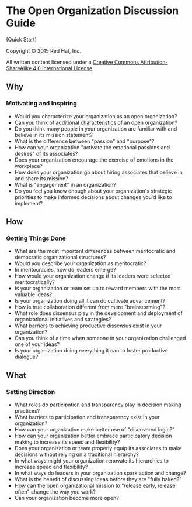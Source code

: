 # The Open Organization Discussion Guide

(Quick Start)

Copyright © 2015 Red Hat, Inc.

All written content licensed under a [Creative Commons Attribution-ShareAlike 4.0 International License](http://creativecommons.org/licenses/by-sa/4.0/).

## Why

### Motivating and Inspiring

-   Would you characterize your organization as an open organization?
-   Can you think of additional characteristics of an open organization?
-   Do you think many people in your organization are familiar with and
    believe in its mission statement?
-   What is the difference between \"passion\" and \"purpose\"?
-   How can your organization \"activate the emotional passions and
    desires\" of its associates?
-   Does your organization encourage the exercise of emotions in the
    workplace?
-   How does your organization go about hiring associates that believe
    in and share its mission?
-   What is \"engagement\" in an organization?
-   Do you feel you know enough about your organization's strategic
    priorities to make informed decisions about changes you'd like to
    implement?

## How

### Getting Things Done

-   What are the most important differences between meritocratic and
    democratic organizational structures?
-   Would you describe your organization as meritocratic?
-   In meritocracies, how do leaders emerge?
-   How would your organization change if its leaders were selected
    meritocratically?
-   Is your organization or team set up to reward members with the most
    valuable ideas?
-   Is your organization doing all it can do cultivate advancement?
-   How is true collaboration different from mere \"brainstorming\"?
-   What role does dissensus play in the development and deployment of
    organizational initiatives and strategies?
-   What barriers to achieving productive dissensus exist in your
    organization?
-   Can you think of a time when someone in your organization challenged
    one of your ideas?
-   Is your organization doing everything it can to foster productive
    dialogue?

## What

### Setting Direction

-   What roles do participation and transparency play in decision making
    practices?
-   What barriers to participation and transparency exist in your
    organization?
-   How can your organization make better use of \"discovered logic?\"
-   How can your organization better embrace participatory decision
    making to increase its speed and flexibility?
-   Does your organization or team properly equip its associates to make
    decisions without relying on a traditional hierarchy?
-   In what ways might your organization renovate its hierarchies to
    increase speed and flexibility?
-   In what ways do leaders in your organization spark action and
    change?
-   What is the benefit of discussing ideas before they are \"fully
    baked?\"
-   How can the open organizational mission to \"release early, release
    often\" change the way you work?
-   Can your organization become more open?
